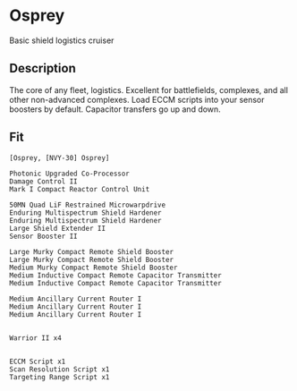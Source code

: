 # Osprey

Basic shield logistics cruiser

## Description

The core of any fleet, logistics. Excellent for battlefields, complexes, and all other non-advanced complexes.
Load ECCM scripts into your sensor boosters by default.
Capacitor transfers go up and down.

## Fit

```
[Osprey, [NVY-30] Osprey]

Photonic Upgraded Co-Processor
Damage Control II
Mark I Compact Reactor Control Unit

50MN Quad LiF Restrained Microwarpdrive
Enduring Multispectrum Shield Hardener
Enduring Multispectrum Shield Hardener
Large Shield Extender II
Sensor Booster II

Large Murky Compact Remote Shield Booster
Large Murky Compact Remote Shield Booster
Medium Murky Compact Remote Shield Booster
Medium Inductive Compact Remote Capacitor Transmitter
Medium Inductive Compact Remote Capacitor Transmitter

Medium Ancillary Current Router I
Medium Ancillary Current Router I
Medium Ancillary Current Router I


Warrior II x4


ECCM Script x1
Scan Resolution Script x1
Targeting Range Script x1
```